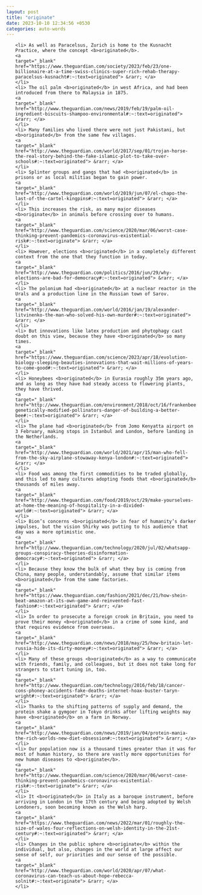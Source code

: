 ```yaml
---
layout: post
title: "originate"
date: 2023-10-10 12:34:56 +0530
categories: auto-words
---
```

<ol>

    <li> As well as Paracelsus, Zurich is home to the Kusnacht Practice, where the concept <b>originated</b>.
    <a 
    target="_blank" 
    href="https://www.theguardian.com/society/2023/feb/23/one-billionaire-at-a-time-swiss-clinics-super-rich-rehab-therapy-paracelsus-kusnacht#:~:text=originated"> &rarr; </a>
    </li>
    <li> The oil palm <b>originated</b> in west Africa, and had been introduced from there to Malaysia in 1875.
    <a 
    target="_blank" 
    href="http://www.theguardian.com/news/2019/feb/19/palm-oil-ingredient-biscuits-shampoo-environmental#:~:text=originated"> &rarr; </a>
    </li>
    <li> Many families who lived there were not just Pakistani, but <b>originated</b> from the same few villages.
    <a 
    target="_blank" 
    href="http://www.theguardian.com/world/2017/sep/01/trojan-horse-the-real-story-behind-the-fake-islamic-plot-to-take-over-schools#:~:text=originated"> &rarr; </a>
    </li>
    <li> Splinter groups and gangs that had <b>originated</b> in prisons or as local militias began to gain power.
    <a 
    target="_blank" 
    href="http://www.theguardian.com/world/2019/jun/07/el-chapo-the-last-of-the-cartel-kingpins#:~:text=originated"> &rarr; </a>
    </li>
    <li> This increases the risk, as many major diseases <b>originate</b> in animals before crossing over to humans.
    <a 
    target="_blank" 
    href="http://www.theguardian.com/science/2020/mar/06/worst-case-thinking-prevent-pandemics-coronavirus-existential-risk#:~:text=originate"> &rarr; </a>
    </li>
    <li> However, elections <b>originated</b> in a completely different context from the one that they function in today.
    <a 
    target="_blank" 
    href="http://www.theguardian.com/politics/2016/jun/29/why-elections-are-bad-for-democracy#:~:text=originated"> &rarr; </a>
    </li>
    <li> The polonium had <b>originated</b> at a nuclear reactor in the Urals and a production line in the Russian town of Sarov.
    <a 
    target="_blank" 
    href="http://www.theguardian.com/world/2016/jan/19/alexander-litvinenko-the-man-who-solved-his-own-murder#:~:text=originated"> &rarr; </a>
    </li>
    <li> But innovations like latex production and phytophagy cast doubt on this view, because they have <b>originated</b> so many times.
    <a 
    target="_blank" 
    href="https://www.theguardian.com/science/2023/apr/18/evolution-biology-sleeping-beauties-innovations-that-wait-millions-of-years-to-come-good#:~:text=originated"> &rarr; </a>
    </li>
    <li> Honeybees <b>originated</b> in Eurasia roughly 35m years ago, and as long as they have had steady access to flowering plants, they have thrived.
    <a 
    target="_blank" 
    href="http://www.theguardian.com/environment/2018/oct/16/frankenbees-genetically-modified-pollinators-danger-of-building-a-better-bee#:~:text=originated"> &rarr; </a>
    </li>
    <li> The plane had <b>originated</b> from Jomo Kenyatta airport on 3 February, making stops in Istanbul and London, before landing in the Netherlands.
    <a 
    target="_blank" 
    href="http://www.theguardian.com/world/2021/apr/15/man-who-fell-from-the-sky-airplane-stowaway-kenya-london#:~:text=originated"> &rarr; </a>
    </li>
    <li> Food was among the first commodities to be traded globally, and this led to many cultures adopting foods that <b>originated</b> thousands of miles away.
    <a 
    target="_blank" 
    href="http://www.theguardian.com/food/2019/oct/29/make-yourselves-at-home-the-meaning-of-hospitality-in-a-divided-world#:~:text=originated"> &rarr; </a>
    </li>
    <li> Bion’s concerns <b>originated</b> in fear of humanity’s darker impulses, but the vision Shirky was putting to his audience that day was a more optimistic one.
    <a 
    target="_blank" 
    href="http://www.theguardian.com/technology/2020/jul/02/whatsapp-groups-conspiracy-theories-disinformation-democracy#:~:text=originated"> &rarr; </a>
    </li>
    <li> Because they know the bulk of what they buy is coming from China, many people, understandably, assume that similar items <b>originated</b> from the same factories.
    <a 
    target="_blank" 
    href="https://www.theguardian.com/fashion/2021/dec/21/how-shein-beat-amazon-at-its-own-game-and-reinvented-fast-fashion#:~:text=originated"> &rarr; </a>
    </li>
    <li> In order to prosecute a foreign crook in Britain, you need to prove their money <b>originated</b> in a crime of some kind, and that requires evidence from overseas.
    <a 
    target="_blank" 
    href="http://www.theguardian.com/news/2018/may/25/how-britain-let-russia-hide-its-dirty-money#:~:text=originated"> &rarr; </a>
    </li>
    <li> Many of these groups <b>originated</b> as a way to communicate with friends, family, and colleagues, but it does not take long for strangers to start tuning in, too.
    <a 
    target="_blank" 
    href="http://www.theguardian.com/technology/2016/feb/18/cancer-cons-phoney-accidents-fake-deaths-internet-hoax-buster-taryn-wright#:~:text=originated"> &rarr; </a>
    </li>
    <li> Thanks to the shifting patterns of supply and demand, the protein shake a gymgoer in Tokyo drinks after lifting weights may have <b>originated</b> on a farm in Norway.
    <a 
    target="_blank" 
    href="http://www.theguardian.com/news/2019/jan/04/protein-mania-the-rich-worlds-new-diet-obsession#:~:text=originated"> &rarr; </a>
    </li>
    <li> Our population now is a thousand times greater than it was for most of human history, so there are vastly more opportunities for new human diseases to <b>originate</b>.
    <a 
    target="_blank" 
    href="http://www.theguardian.com/science/2020/mar/06/worst-case-thinking-prevent-pandemics-coronavirus-existential-risk#:~:text=originate"> &rarr; </a>
    </li>
    <li> It <b>originated</b> in Italy as a baroque instrument, before arriving in London in the 17th century and being adopted by Welsh Londoners, soon becoming known as the Welsh harp.
    <a 
    target="_blank" 
    href="https://www.theguardian.com/news/2022/mar/01/roughly-the-size-of-wales-four-reflections-on-welsh-identity-in-the-21st-century#:~:text=originated"> &rarr; </a>
    </li>
    <li> Changes in the public sphere <b>originate</b> within the individual, but also, changes in the world at large affect our sense of self, our priorities and our sense of the possible.
    <a 
    target="_blank" 
    href="http://www.theguardian.com/world/2020/apr/07/what-coronavirus-can-teach-us-about-hope-rebecca-solnit#:~:text=originate"> &rarr; </a>
    </li>
